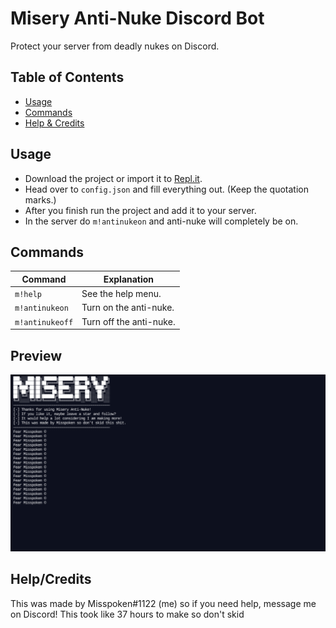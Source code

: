 # Misery Anti-Nuke Discord Bot
Protect your server from deadly nukes on Discord.

## Table of Contents
- [Usage](https://github.com/misspoken69/MiseryAntiNuke#Usage)
- [Commands](https://github.com/misspoken69/MiseryAntiNuke#Commands)
- [Help & Credits](https://github.com/misspoken69/MiseryAntiNuke#HelpCredits)

## Usage
- Download the project or import it to [Repl.it](https://replit.com/).
- Head over to `config.json` and fill everything out. (Keep the quotation marks.)
- After you finish run the project and add it to your server.
- In the server do `m!antinukeon` and anti-nuke will completely be on.

## Commands
|    Command     |       Explanation      |
| -------------- | ---------------------- |
| `m!help`       | See the help menu.     |
| `m!antinukeon` | Turn on the anti-nuke. |
| `m!antinukeoff`| Turn off the anti-nuke.|

## Preview

![preview](https://raw.githubusercontent.com/misspoken69/MiseryAntiNuke/main/Terminal.png)


## Help/Credits
This was made by Misspoken#1122 (me) so if you need help, message me on Discord! This took like 37 hours to make so don't skid
